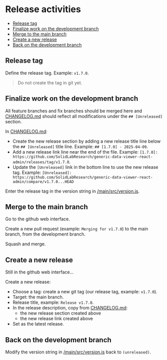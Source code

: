 # Release activities

* [Release tag](#release-tag)
* [Finalize work on the development branch](#finalize-work-on-the-development-branch)
* [Merge to the main branch](#merge-to-the-main-branch)
* [Create a new release](#create-a-new-release)
* [Back on the development branch](#back-on-the-development-branch)

## Release tag

Define the release tag. Example: `v1.7.0`.

> Do not create the tag in git yet.

## Finalize work on the development branch

All feature branches and fix branches should be merged here
and [CHANGELOG.md](./CHANGELOG.md) should reflect all modifications under the `## [Unreleased]` section.

In [CHANGELOG.md](./CHANGELOG.md):

* Create the new release section by adding a new release title line below the `## [Unreleased]` title line. Example: `## [1.7.0] - 2025-04-09`.
* Add a new release link line near the end of the file. Example: `[1.7.0]: https://github.com/SolidLabResearch/generic-data-viewer-react-admin/releases/tag/v1.7.0`.
* Update the `[Unreleased]` link in the bottom line to use the new release tag. Example: `[Unreleased]: https://github.com/SolidLabResearch/generic-data-viewer-react-admin/compare/v1.7.0...HEAD`

Enter the release tag in the version string in [/main/src/version.js](./main/src/version.js).

## Merge to the main branch

Go to the github web interface.

Create a new pull request (example: `Merging for v1.7.0`) to the main branch, from the development branch.

Squash and merge.

## Create a new release

Still in the github web interface...

Create a new release:

* Choose a tag: create a new git tag (our release tag, example: `v1.7.0`).
* Target: the main branch.
* Release title, example: `Release v1.7.0`.
* In the release description, copy from [CHANGELOG.md](./CHANGELOG.md):
  * the new release section created above
  * the new release link created above
* Set as the latest release.

## Back on the development branch

Modify the version string in [/main/src/version.js](./main/src/version.js) back to `(unreleased)`.
